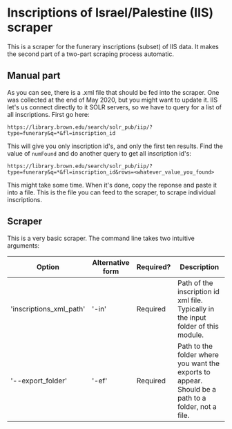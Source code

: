 # Inscriptions of Israel/Palestine (IIS) scraper

This is a scraper for the funerary inscriptions (subset) of IIS data.
It makes the second part of a two-part scraping process automatic. 

## Manual part

As you can see, there is a .xml file that should be fed into the scraper.
One was collected at the end of May 2020, but you might want to update it.
IIS let's us connect directly to it SOLR servers, so we have to query for a list of all inscriptions.
First go here:

```
https://library.brown.edu/search/solr_pub/iip/?type=funerary&q=*&fl=inscription_id
```

This will give you only inscription id's, and only the first ten results.
Find the value of `numFound` and do another query to get all inscription id's:

```
https://library.brown.edu/search/solr_pub/iip/?type=funerary&q=*&fl=inscription_id&rows=<whatever_value_you_found>
```

This might take some time. When it's done, copy the reponse and paste it into a file.
This is the file you can feed to the scraper, to scrape individual inscriptions.

## Scraper

This is a very basic scraper. The command line takes two intuitive arguments:

| Option | Alternative form | Required? | Description |
| ------- | ---- | --- | --- |
| 'inscriptions_xml_path' | '-in' | Required | Path of the inscription id xml file. Typically in the input folder of this module. |
| '--export_folder' | '-ef' | Required | Path to the folder where you want the exports to appear. Should be a path to a folder, not a file. |
